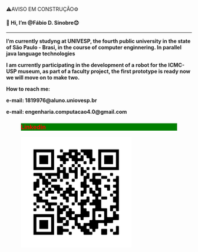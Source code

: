 <head>
  <link rel="stylesheet" type="text/css" href="style.css">
</heard>
 <link rel="stylesheet" type="text/css" href="style.css">

⚠️AVISO EM CONSTRUÇÃO⚙️
<h4>👋 Hi, I’m <strong>@Fábio D. Sinobre<strong>😊</h4>
<hr>
<p>I’m currently studyng at UNIVESP, the fourth public university in the state of São Paulo - Brasi, in the course of computer enginnering. In parallel java language technologies

<!--Atualmente participo do desenvolvimento de um robo para o museu do ICMC-USP, dentro de um projeto da faculdade, o primeiro prototipo esta pronto agora iremos passar para faze dois -->

<p>I am currently participating in the development of a robot for the ICMC-USP museum, as part of a faculty project, the first prototype is ready now we will move on to make two.
<div contatos>
  <p>How to reach me:
  <p>e-mail: 1819976@aluno.uniovesp.br 
  <p>e-mail: engenharia.computacao4.0@gmail.com
  <figure>
    <h3 style="color: red;background-color:green;">Linkedin</h3>
    <img src="my_linkedin.png" alt="QR-Code para meu linkedin">
  </figure>
</div>

<!---
FabioSinobre/FabioSinobre is a ✨ special ✨ repository because its `README.md` (this file) appears on your GitHub profile.
You can click the Preview link to take a look at your changes.
--->
